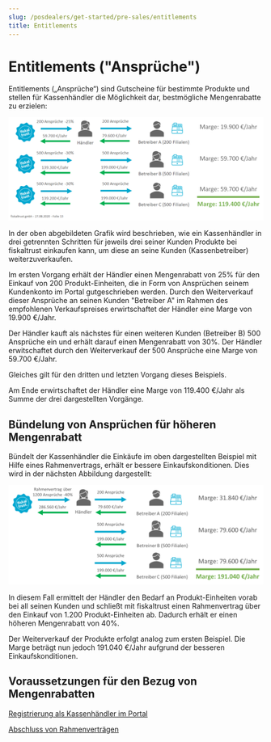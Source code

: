 ```yaml
---
slug: /posdealers/get-started/pre-sales/entitlements
title: Entitlements
---
```


# Entitlements ("Ansprüche")

Entitlements („Ansprüche“) sind Gutscheine für bestimmte Produkte und stellen für Kassenhändler die Möglichkeit dar, bestmögliche Mengenrabatte zu erzielen:



![entitlements-1](media/entitlements-1.png)



In der oben abgebildeten Grafik wird beschrieben, wie ein Kassenhändler in drei getrennten Schritten für jeweils drei seiner Kunden Produkte bei fiskaltrust einkaufen kann, um diese an seine Kunden (Kassenbetreiber) weiterzuverkaufen.

Im ersten Vorgang erhält der Händler einen Mengenrabatt von 25% für den Einkauf von 200 Produkt-Einheiten, die in Form von Ansprüchen seinem Kundenkonto im Portal gutgeschrieben werden. Durch den Weiterverkauf dieser Ansprüche an seinen Kunden "Betreiber A" im Rahmen des empfohlenen Verkaufspreises erwirtschaftet der Händler eine Marge von 19.900 €/Jahr.

Der Händler kauft als nächstes für einen weiteren Kunden (Betreiber B) 500 Ansprüche ein und erhält darauf einen Mengenrabatt von 30%. Der Händler erwitschaftet durch den Weiterverkauf der 500 Ansprüche eine Marge von 59.700 €/Jahr.

Gleiches gilt für den dritten und letzten Vorgang dieses Beispiels. 

Am Ende erwirtschaftet der Händler eine Marge von 119.400 €/Jahr als Summe der drei dargestellten Vorgänge.

## Bündelung von Ansprüchen für höheren Mengenrabatt

Bündelt der Kassenhändler die Einkäufe im oben dargestellten Beispiel mit Hilfe eines Rahmenvertrags, erhält er bessere Einkaufskonditionen. Dies wird in der nächsten Abbildung dargestellt:



![entitlements-2](media/entitlements-2.png)



In diesem Fall ermittelt der Händler den Bedarf an Produkt-Einheiten vorab bei all seinen Kunden und schließt mit fiskaltrust einen Rahmenvertrag über den Einkauf von 1.200 Produkt-Einheiten ab. Dadurch erhält er einen höheren Mengenrabatt von 40%.

Der Weiterverkauf der Produkte erfolgt analog zum ersten Beispiel. Die Marge beträgt nun jedoch 191.040 €/Jahr aufgrund der besseren Einkaufskonditionen.



## Voraussetzungen für den Bezug von Mengenrabatten

[Registrierung als Kassenhändler im Portal](purchase-requirements.md)

[Abschluss von Rahmenverträgen](01-purchase-agreement.md)
